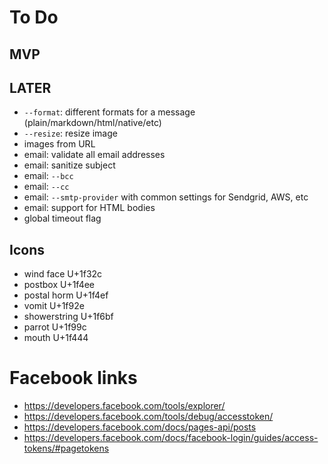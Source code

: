 # To Do


## MVP


## LATER

- `--format`: different formats for a message (plain/markdown/html/native/etc)
- `--resize`: resize image
- images from URL
- email: validate all email addresses
- email: sanitize subject
- email: `--bcc`
- email: `--cc`
- email: `--smtp-provider` with common settings for Sendgrid, AWS, etc
- email: support for HTML bodies
- global timeout flag

## Icons

- wind face U+1f32c
- postbox U+1f4ee
- postal horm U+1f4ef
- vomit U+1f92e
- showerstring U+1f6bf
- parrot U+1f99c 
- mouth U+1f444

# Facebook links

- https://developers.facebook.com/tools/explorer/
- https://developers.facebook.com/tools/debug/accesstoken/
- https://developers.facebook.com/docs/pages-api/posts
- https://developers.facebook.com/docs/facebook-login/guides/access-tokens/#pagetokens
